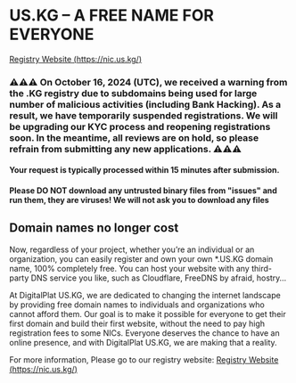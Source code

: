 # US.KG – A FREE NAME FOR EVERYONE
[Registry Website (https://nic.us.kg/)](https://nic.us.kg/)
### ⚠️⚠️⚠️ On October 16, 2024 (UTC), we received a warning from the .KG registry due to subdomains being used for large number of malicious activities (including Bank Hacking). As a result, we have temporarily suspended registrations. We will be upgrading our KYC process and reopening registrations soon. In the meantime, all reviews are on hold, so please refrain from submitting any new applications. ⚠️⚠️⚠️


#### Your request is typically processed within 15 minutes after submission.
#### Please DO NOT download any untrusted binary files from "issues" and run them, they are viruses! We will not ask you to download any files
## Domain names no longer cost
Now, regardless of your project, whether you’re an individual or an organization, you can easily register and own your own *.US.KG domain name, 100% completely free. You can host your website with any third-party DNS service you like, such as Cloudflare, FreeDNS by afraid, hostry…

At DigitalPlat US.KG, we are dedicated to changing the internet landscape by providing free domain names to individuals and organizations who cannot afford them. Our goal is to make it possible for everyone to get their first domain and build their first website, without the need to pay high registration fees to some NICs. Everyone deserves the chance to have an online presence, and with DigitalPlat US.KG, we are making that a reality.

For more information, Please go to our registry website: [Registry Website (https://nic.us.kg/)](https://nic.us.kg/)

